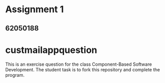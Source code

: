 # Assignment 1
## 62050188


# custmailappquestion
This is an exercise question for the class Component-Based Software Development.
The student task is to fork this repository and complete the program.
